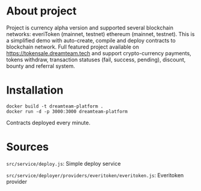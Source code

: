 # About project

Project is currency alpha version and supported several blockchain networks: everiToken (mainnet, testnet)
ethereum (mainnet, testnet).
This is a simplified demo with auto-create, compile and deploy contracts to blockchain network. 
Full featured project available on https://tokensale.dreamteam.tech and support crypto-currency 
payments, tokens withdraw, transaction statuses (fail, success, pending), discount, bounty and referral system.

# Installation

```
docker build -t dreamteam-platform .
docker run -d -p 3000:3000 dreamteam-platform
```

Contracts deployed every minute.

# Sources

`src/service/deploy.js`: Simple deploy service

`src/service/deployer/providers/everitoken/everitoken.js`: Everitoken provider

